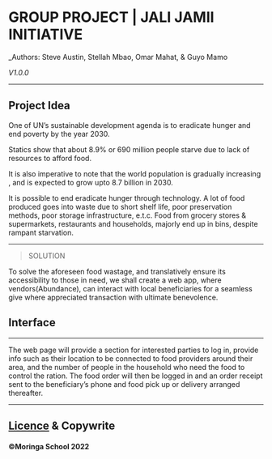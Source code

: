 # GROUP PROJECT | JALI JAMII INITIATIVE

_Authors: Steve Austin, Stellah Mbao, Omar Mahat, & Guyo Mamo

_V1.0.0_

---
## Project Idea
One of UN’s sustainable development agenda is to eradicate hunger and end poverty by the year 2030.

Statics show that about 8.9% or 690 million people starve due to lack of resources to afford food.

It is also imperative to note that the world population is gradually increasing , and is expected to grow upto 8.7 billion in 2030.

It is possible to end eradicate hunger through technology.
A lot of food produced goes into waste due to short shelf life, poor preservation methods, poor storage infrastructure, e.t.c.
Food from grocery stores & supermarkets, restaurants and households, majorly end up in bins, despite rampant starvation.

---

>SOLUTION

To solve the aforeseen food wastage, and translatively ensure its accessibility to those in need, we shall create a web app, where vendors(Abundance), can interact with local beneficiaries for a seamless give where appreciated transaction with ultimate benevolence. 

## Interface
---
 
 The web page will provide a section for interested parties to log in, provide info such as their location to be connected to food providers around their area, and the number of people in the household who need the food to control the ration.
The food order will then be logged in and an order receipt sent to the beneficiary’s phone and food pick up or delivery arranged thereafter.

---
[Licence](...) & Copywrite
--

#### ©Moringa School 2022

